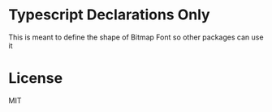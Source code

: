 # Typescript Declarations Only

This is meant to define the shape of Bitmap Font so other packages can use it

# License

MIT
